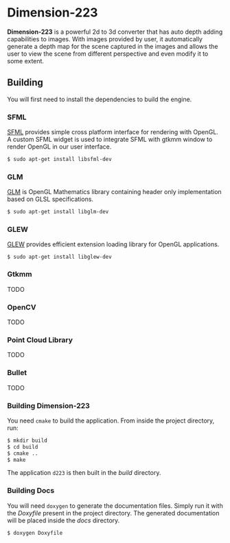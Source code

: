 Dimension-223
=============

**Dimension-223** is a powerful 2d to 3d converter that has auto depth adding capabilities to images. With images provided by user, it automatically generate a depth map for the scene captured in the images and allows the user to view the scene from different perspective and even modify it to some extent.

## Building

You will first need to install the dependencies to build the engine.

### SFML

[SFML](http://www.sfml-dev.org/download.php) provides simple cross platform interface for rendering with OpenGL. A custom SFML widget is used to integrate SFML with gtkmm window to render OpenGL in our user interface.

```bash
$ sudo apt-get install libsfml-dev
```

### GLM

[GLM](http://glm.g-truc.net/0.9.7/index.html) is OpenGL Mathematics library containing header only implementation based on GLSL specifications.

```bash
$ sudo apt-get install libglm-dev
```


### GLEW

[GLEW](http://glew.sourceforge.net/index.html) provides efficient extension loading library for OpenGL applications.

```
$ sudo apt-get install libglew-dev
```


### Gtkmm

TODO


### OpenCV

TODO

### Point Cloud Library

TODO


### Bullet

TODO


### Building Dimension-223

You need `cmake` to build the application. From inside the project directory, run:

```bash
$ mkdir build
$ cd build
$ cmake ..
$ make
```

The application `d223` is then built in the *build* directory.


### Building Docs

You will need `doxygen` to generate the documentation files. Simply run it with the *Doxyfile* present in the project directory. The generated documentation will be placed inside the *docs* directory.

```bash
$ doxygen Doxyfile
```
